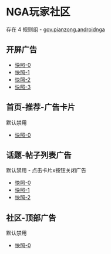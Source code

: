 # NGA玩家社区

存在 4 规则组 - [gov.pianzong.androidnga](/src/apps/gov.pianzong.androidnga.ts)

## 开屏广告

- [快照-0](https://i.gkd.li/import/12476484)
- [快照-1](https://i.gkd.li/import/12706127)
- [快照-2](https://i.gkd.li/import/12864707)
- [快照-3](https://i.gkd.li/import/12911882)

## 首页-推荐-广告卡片

默认禁用

- [快照-0](https://i.gkd.li/import/12482727)

## 话题-帖子列表广告

默认禁用 - 点击卡片x按钮关闭广告

- [快照-0](https://i.gkd.li/import/12655805)
- [快照-1](https://i.gkd.li/import/12706140)
- [快照-2](https://i.gkd.li/import/13303236)

## 社区-顶部广告

默认禁用

- [快照-0](https://i.gkd.li/import/12706132)

